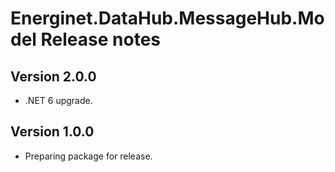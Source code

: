 # Energinet.DataHub.MessageHub.Model Release notes

## Version 2.0.0

- .NET 6 upgrade.

## Version 1.0.0

- Preparing package for release.
